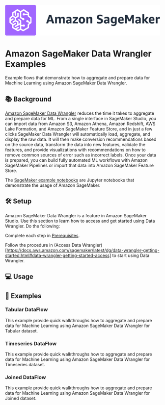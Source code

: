 ![Amazon SageMaker Data Wrangler](https://github.com/aws/amazon-sagemaker-examples/raw/main/_static/sagemaker-banner.png)

# Amazon SageMaker Data Wrangler Examples

Example flows that demonstrate how to aggregate and prepare data for Machine Learning using Amazon SageMaker Data Wrangler.

## :books: Background

[Amazon SageMaker Data Wrangler](https://aws.amazon.com/sagemaker/data-wrangler/) reduces the time it takes to aggregate and prepare data for ML. From a single interface in SageMaker Studio, you can import data from Amazon S3, Amazon Athena, Amazon Redshift, AWS Lake Formation, and Amazon SageMaker Feature Store, and in just a few clicks SageMaker Data Wrangler will automatically load, aggregate, and display the raw data. It will then make conversion recommendations based on the source data, transform the data into new features, validate the features, and provide visualizations with recommendations on how to remove common sources of error such as incorrect labels. Once your data is prepared, you can build fully automated ML workflows with Amazon SageMaker Pipelines or import that data into Amazon SageMaker Feature Store.



The [SageMaker example notebooks](https://sagemaker-examples.readthedocs.io/en/latest/) are Jupyter notebooks that demonstrate the usage of Amazon SageMaker.

## :hammer_and_wrench: Setup

Amazon SageMaker Data Wrangler is a feature in Amazon SageMaker Studio. Use this section to learn how to access and get started using Data Wrangler. Do the following:

Complete each step in [Prerequisites](https://docs.aws.amazon.com/sagemaker/latest/dg/data-wrangler-getting-started.html#data-wrangler-getting-started-prerequisite).

Follow the procedure in (Access Data Wrangler)[https://docs.aws.amazon.com/sagemaker/latest/dg/data-wrangler-getting-started.html#data-wrangler-getting-started-access] to start using Data Wrangler.


## :computer: Usage



## :notebook: Examples

### Tabular DataFlow

This example provide quick walkthroughs how to aggregate and prepare data for Machine Learning using Amazon SageMaker Data Wrangler for Tabular dataset.

### Timeseries DataFlow

This example provide quick walkthroughs how to aggregate and prepare data for Machine Learning using Amazon SageMaker Data Wrangler for Timeseries dataset.

### Joined DataFlow

This example provide quick walkthroughs how to aggregate and prepare data for Machine Learning using Amazon SageMaker Data Wrangler for Joined dataset.



